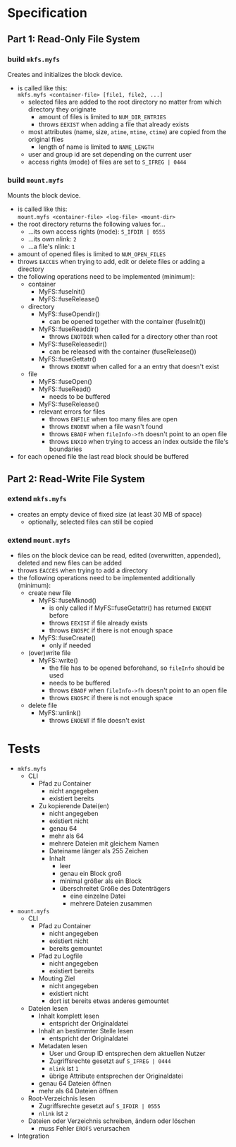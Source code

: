 # Specification

## Part 1: Read-Only File System

### build `mkfs.myfs`

Creates and initializes the block device.

- is called like this:<br>
  `mkfs.myfs <container-file> [file1, file2, ...]`
    - selected files are added to the root directory no matter from which directory they originate
        - amount of files is limited to `NUM_DIR_ENTRIES`
        - throws `EEXIST` when adding a file that already exists
    - most attributes (name, size, `atime`, `mtime`, `ctime`) are copied from the original files
        - length of name is limited to `NAME_LENGTH`
    - user and group id are set depending on the current user
    - access rights (mode) of files are set to `S_IFREG | 0444`

### build `mount.myfs`

Mounts the block device.

- is called like this:<br>
  `mount.myfs <container-file> <log-file> <mount-dir>`
- the root directory returns the following values for...
    - ...its own access rights (mode): `S_IFDIR | 0555`
    - ...its own nlink: `2`
    - ...a file's nlink: `1`
- amount of opened files is limited to `NUM_OPEN_FILES`
- throws `EACCES` when trying to add, edit or delete files or adding a directory
- the following operations need to be implemented (minimum):
    - container
        - MyFS::fuseInit()
        - MyFS::fuseRelease()
    - directory
        - MyFS::fuseOpendir()
            - can be opened together with the container (fuseInit())
        - MyFS::fuseReaddir()
            - throws `ENOTDIR` when called for a directory other than root
        - MyFS::fuseReleasedir()
            - can be released with the container (fuseRelease())
        - MyFS::fuseGettatr()
            - throws `ENOENT` when called for a an entry that doesn't exist
    - file
        - MyFS::fuseOpen()
        - MyFS::fuseRead()
            - needs to be buffered
        - MyFS::fuseRelease()
        - relevant errors for files
            - throws `ENFILE` when too many files are open
            - throws `ENOENT` when a file wasn't found
            - throws `EBADF` when `fileInfo->fh` doesn't point to an open file
            - throws `ENXIO` when trying to access an index outside the file's boundaries
- for each opened file the last read block should be buffered

## Part 2: Read-Write File System

### extend `mkfs.myfs`

- creates an empty device of fixed size (at least 30 MB of space)
    - optionally, selected files can still be copied

### extend `mount.myfs`

- files on the block device can be read, edited (overwritten, appended), deleted and new files can be added
- throws `EACCES` when trying to add a directory
- the following operations need to be implemented additionally (minimum):
    - create new file
        - MyFS::fuseMknod()
            - is only called if MyFS::fuseGetattr() has returned `ENOENT` before
            - throws `EEXIST` if file already exists
            - throws `ENOSPC` if there is not enough space
        - MyFS::fuseCreate()
            - only if needed
    - (over)write file
        - MyFS::write()
            - the file has to be opened beforehand, so `fileInfo` should be used
            - needs to be buffered
            - throws `EBADF` when `fileInfo->fh` doesn't point to an open file
            - throws `ENOSPC` if there is not enough space
    - delete file
        - MyFS::unlink()
            - throws `ENOENT` if file doesn't exist

# Tests

- `mkfs.myfs`
    - CLI
        - Pfad zu Container
            - nicht angegeben
            - existiert bereits
        - Zu kopierende Datei(en)
            - nicht angegeben
            - existiert nicht
            - genau 64
            - mehr als 64
            - mehrere Dateien mit gleichem Namen
            - Dateiname länger als 255 Zeichen
            - Inhalt
                - leer
                - genau ein Block groß
                - minimal größer als ein Block
                - überschreitet Größe des Datenträgers
                    - eine einzelne Datei
                    - mehrere Dateien zusammen
- `mount.myfs`
    - CLI
        - Pfad zu Container
            - nicht angegeben
            - existiert nicht
            - bereits gemountet
        - Pfad zu Logfile
            - nicht angegeben
            - existiert bereits
        - Mouting Ziel
            - nicht angegeben
            - existiert nicht
            - dort ist bereits etwas anderes gemountet
    - Dateien lesen
        - Inhalt komplett lesen
            - entspricht der Originaldatei
        - Inhalt an bestimmter Stelle lesen
            - entspricht der Originaldatei
        - Metadaten lesen
            - User und Group ID entsprechen dem aktuellen Nutzer
            - Zugriffsrechte gesetzt auf `S_IFREG | 0444`
            - `nlink` ist `1`
            - übrige Attribute entsprechen der Originaldatei
        - genau 64 Dateien öffnen
        - mehr als 64 Dateien öffnen
    - Root-Verzeichnis lesen
        - Zugriffsrechte gesetzt auf `S_IFDIR | 0555`
        - `nlink` ist `2`
    - Dateien oder Verzeichnis schreiben, ändern oder löschen
        - muss Fehler `EROFS` verursachen
- Integration
